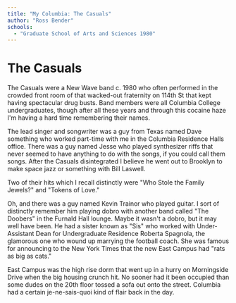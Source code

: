 ```yaml
---
title: "My Columbia: The Casuals"
author: "Ross Bender"
schools:
  - "Graduate School of Arts and Sciences 1980"
---
```


# The Casuals

The Casuals were a New Wave band c. 1980 who often performed in the crowded front room of that wacked-out fraternity on 114th St that kept having spectacular drug busts. Band members were all Columbia College undergraduates, though after all these years and through this cocaine haze I'm having a hard time remembering their names.

The lead singer and songwriter was a guy from Texas named Dave something who worked part-time with me in the Columbia Residence Halls office. There was a guy named Jesse who played synthesizer riffs that never seemed to have anything to do with the songs, if you could call them songs. After the Casuals disintegrated I believe he went out to Brooklyn to make space jazz or something with Bill Laswell.

Two of their hits which I recall distinctly were "Who Stole the Family Jewels?" and "Tokens of Love."

Oh, and there was a guy named Kevin Trainor who played guitar. I sort of distinctly remember him playing dobro with another band called "The Doobers" in the Furnald Hall lounge. Maybe it wasn't a dobro, but it may well have been. He had a sister known as "Sis" who worked with Under-Assistant Dean for Undergraduate Residence Roberta Spagnola, the glamorous one who wound up marrying the football coach. She was famous for announcing to the New York Times that the new East Campus had "rats as big as cats."

East Campus was the high rise dorm that went up in a hurry on Morningside Drive when the big housing crunch hit. No sooner had it been occupied than some dudes on the 20th floor tossed a sofa out onto the street. Columbia had a certain je-ne-sais-quoi kind of flair back in the day.
